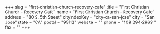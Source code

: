 +++
slug = "first-christian-church-recovery-cafe"
title = "First Christian Church - Recovery Cafe"
name = "First Christian Church - Recovery Cafe"
address = "80 S. 5th Street"
cityIndexKey = "city-ca-san-jose"
city = "San Jose"
state = "CA"
postal = "95112"
website = ""
phone = "408 294-2963 "
fax = ""
+++
